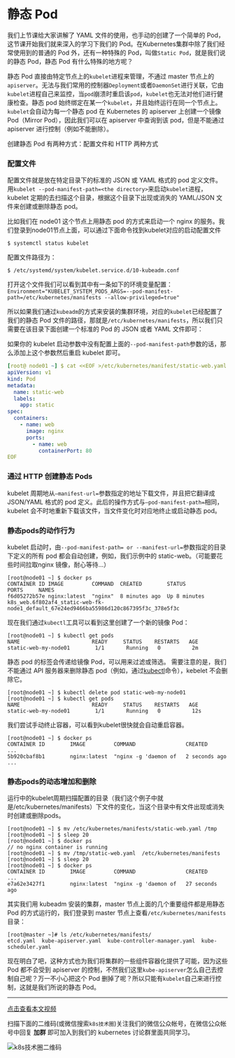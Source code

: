# 静态 Pod
我们上节课给大家讲解了 YAML 文件的使用，也手动的创建了一个简单的 Pod，这节课开始我们就来深入的学习下我们的 Pod。在Kubernetes集群中除了我们经常使用到的普通的 Pod 外，还有一种特殊的 Pod，叫做`Static Pod`，就是我们说的静态 Pod，静态 Pod 有什么特殊的地方呢？

静态 Pod 直接由特定节点上的`kubelet`进程来管理，不通过 master 节点上的`apiserver`。无法与我们常用的控制器`Deployment`或者`DaemonSet`进行关联，它由`kubelet`进程自己来监控，当`pod`崩溃时重启该`pod`，`kubelet`也无法对他们进行健康检查。静态 pod 始终绑定在某一个`kubelet`，并且始终运行在同一个节点上。
`kubelet`会自动为每一个静态 pod 在 Kubernetes 的 apiserver 上创建一个镜像 Pod（Mirror Pod），因此我们可以在 apiserver 中查询到该 pod，但是不能通过 apiserver 进行控制（例如不能删除）。

创建静态 Pod 有两种方式：配置文件和 HTTP 两种方式

### 配置文件
配置文件就是放在特定目录下的标准的 JSON 或 YAML 格式的 pod 定义文件。用`kubelet --pod-manifest-path=<the directory>`来启动`kubelet`进程，kubelet 定期的去扫描这个目录，根据这个目录下出现或消失的 YAML/JSON 文件来创建或删除静态 pod。

比如我们在 node01 这个节点上用静态 pod 的方式来启动一个 nginx 的服务。我们登录到node01节点上面，可以通过下面命令找到kubelet对应的启动配置文件
```shell
$ systemctl status kubelet
```

配置文件路径为：
```shell
$ /etc/systemd/system/kubelet.service.d/10-kubeadm.conf
```

打开这个文件我们可以看到其中有一条如下的环境变量配置：
`Environment="KUBELET_SYSTEM_PODS_ARGS=--pod-manifest-path=/etc/kubernetes/manifests --allow-privileged=true"`

所以如果我们通过`kubeadm`的方式来安装的集群环境，对应的`kubelet`已经配置了我们的静态 Pod 文件的路径，那就是`/etc/kubernetes/manifests`，所以我们只需要在该目录下面创建一个标准的 Pod 的 JSON 或者 YAML 文件即可：

如果你的 kubelet 启动参数中没有配置上面的`--pod-manifest-path`参数的话，那么添加上这个参数然后重启 kubelet 即可。
```yaml
[root@ node01 ~] $ cat <<EOF >/etc/kubernetes/manifest/static-web.yaml
apiVersion: v1
kind: Pod
metadata:
  name: static-web
  labels:
    app: static
spec:
  containers:
    - name: web
      image: nginx
      ports:
        - name: web
          containerPort: 80
EOF
```

### 通过 HTTP 创建静态 Pods
kubelet 周期地从`–manifest-url=`参数指定的地址下载文件，并且把它翻译成 JSON/YAML 格式的 pod 定义。此后的操作方式与`–pod-manifest-path=`相同，kubelet 会不时地重新下载该文件，当文件变化时对应地终止或启动静态 pod。

### 静态pods的动作行为
kubelet 启动时，由`--pod-manifest-path= or --manifest-url=`参数指定的目录下定义的所有 pod 都会自动创建，例如，我们示例中的 static-web。（可能要花些时间拉取nginx 镜像，耐心等待…）
```shell
[root@node01 ~] $ docker ps
CONTAINER ID IMAGE         COMMAND  CREATED        STATUS         PORTS     NAMES
f6d05272b57e nginx:latest  "nginx"  8 minutes ago  Up 8 minutes             k8s_web.6f802af4_static-web-fk-node1_default_67e24ed9466ba55986d120c867395f3c_378e5f3c
```

现在我们通过`kubectl`工具可以看到这里创建了一个新的镜像 Pod：
```shell
[root@node01 ~] $ kubectl get pods
NAME                       READY     STATUS    RESTARTS   AGE
static-web-my-node01        1/1       Running   0          2m
```

静态 pod 的标签会传递给镜像 Pod，可以用来过滤或筛选。
需要注意的是，我们不能通过 API 服务器来删除静态 pod（例如，通过[kubectl](https://kubernetes.io/docs/user-guide/kubectl/)命令），kebelet 不会删除它。
```shell
[root@node01 ~] $ kubectl delete pod static-web-my-node01
[root@node01 ~] $ kubectl get pods
NAME                       READY     STATUS    RESTARTS   AGE
static-web-my-node01        1/1       Running   0          12s
```

我们尝试手动终止容器，可以看到kubelet很快就会自动重启容器。
```shell
[root@node01 ~] $ docker ps
CONTAINER ID        IMAGE         COMMAND                CREATED       ...
5b920cbaf8b1        nginx:latest  "nginx -g 'daemon of   2 seconds ago ...
```

### 静态pods的动态增加和删除
运行中的kubelet周期扫描配置的目录（我们这个例子中就是/etc/kubernetes/manifests）下文件的变化，当这个目录中有文件出现或消失时创建或删除pods。
```shell
[root@node01 ~] $ mv /etc/kubernetes/manifests/static-web.yaml /tmp
[root@node01 ~] $ sleep 20
[root@node01 ~] $ docker ps
// no nginx container is running
[root@node01 ~] $ mv /tmp/static-web.yaml  /etc/kubernetes/manifests
[root@node01 ~] $ sleep 20
[root@node01 ~] $ docker ps
CONTAINER ID        IMAGE         COMMAND                CREATED           ...
e7a62e3427f1        nginx:latest  "nginx -g 'daemon of   27 seconds ago
```

其实我们用 kubeadm 安装的集群，master 节点上面的几个重要组件都是用静态 Pod 的方式运行的，我们登录到 master 节点上查看`/etc/kubernetes/manifests`目录：
```shell
[root@master ~]# ls /etc/kubernetes/manifests/
etcd.yaml  kube-apiserver.yaml  kube-controller-manager.yaml  kube-scheduler.yaml
```

现在明白了吧，这种方式也为我们将集群的一些组件容器化提供了可能，因为这些 Pod 都不会受到 apiserver 的控制，不然我们这里`kube-apiserver`怎么自己去控制自己呢？万一不小心把这个 Pod 删掉了呢？所以只能有`kubelet`自己来进行控制，这就是我们所说的静态 Pod。



---
[点击查看本文视频](https://youdianzhishi.com/course/6n8xd6/)

扫描下面的二维码(或微信搜索`k8s技术圈`)关注我们的微信公众帐号，在微信公众帐号中回复 **加群** 即可加入到我们的 kubernetes 讨论群里面共同学习。

![k8s技术圈二维码](https://www.qikqiak.com/img/posts/qrcode_for_gh_d6dd87b6ceb4_430.jpg)
